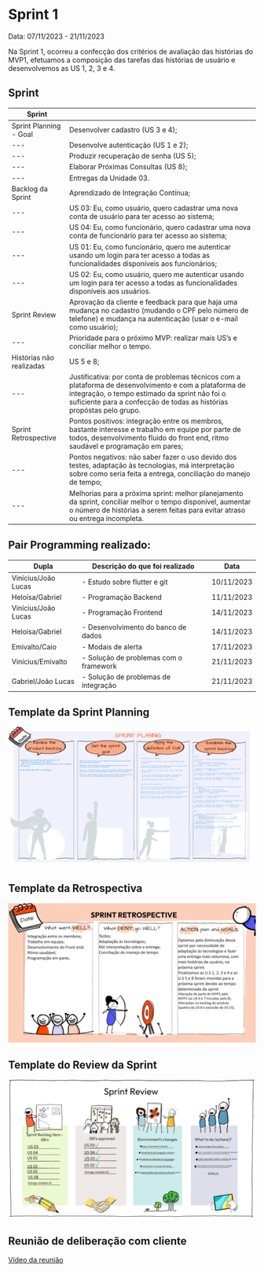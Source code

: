 # Sprint 1

Data:  07/11/2023  -  21/11/2023

Na Sprint 1, ocorreu a confecção dos critérios de avaliação das histórias do MVP1, efetuamos a composição das tarefas das histórias de usuário e desenvolvemos as US 1, 2, 3 e 4.

## Sprint

| Sprint |  |
| --- | --- |
| Sprint Planning - Goal | Desenvolver cadastro (US 3 e 4); |
| --- | Desenvolve autenticação (US 1 e 2); |
| --- | Produzir recuperação de senha (US 5);|
| --- | Elaborar Próximas Consultas (US 8); |
| --- | Entregas da Unidade 03. |
| Backlog da Sprint | Aprendizado de Integração Contínua; |
| --- | US 03: Eu, como usuário, quero cadastrar uma nova conta de usuário para ter acesso ao sistema; |
| --- | US 04: Eu, como funcionário, quero cadastrar uma nova conta de funcionário para ter acesso ao sistema; |
| --- | US 01: Eu, como funcionário, quero me autenticar usando um login para ter acesso a todas as funcionalidades disponíveis aos funcionários; |
| --- | US 02: Eu, como usuário, quero me autenticar usando um login para ter acesso a todas as funcionalidades disponíveis aos usuários. |
| Sprint Review | Aprovação da cliente e feedback para que haja uma mudança no cadastro (mudando o CPF pelo número de telefone) e mudança na autenticação (usar o e-mail como usuário); |
| --- | Prioridade para o próximo MVP: realizar mais US’s e conciliar melhor o tempo. |
| Histórias não realizadas | US 5 e 8;
| --- | Justificativa: por conta de problemas técnicos com a plataforma de desenvolvimento e com a plataforma de integração, o tempo estimado da sprint não foi o suficiente para a confecção de todas as histórias propóstas pelo grupo. |
| Sprint Retrospective | Pontos positivos: integração entre os membros, bastante interesse e trabalho em equipe por parte de todos, desenvolvimento fluido do front end, ritmo saudável e programação em pares; |
| --- |Pontos negativos: não saber fazer o uso devido dos testes, adaptação às tecnologias, má interpretação sobre como seria feita a entrega, conciliação do manejo de tempo; |
| --- |Melhorias para a próxima sprint: melhor planejamento da sprint, conciliar melhor o tempo disponível, aumentar o número de histórias a serem feitas para evitar atraso ou entrega incompleta. |

## Pair Programming realizado:

| Dupla | Descrição do que foi realizado | Data |
| --- | --- | --- |
| Vinícius/João Lucas | - Estudo sobre flutter e git | 10/11/2023 |
| Heloísa/Gabriel | - Programação Backend | 11/11/2023 |
| Vinícius/João Lucas | - Programação Frontend | 14/11/2023 |
| Heloísa/Gabriel | - Desenvolvimento do banco de dados | 14/11/2023 |
| Emivalto/Caio | - Modais de alerta | 17/11/2023 |
| Vinícius/Emivalto | - Solução de problemas com o framework | 21/11/2023 |
| Gabriel/João Lucas | - Solução de problemas de integração | 21/11/2023 |

## Template da Sprint Planning

![](imagens/Template-Sprint-Planning-1.jpeg)

## Template da Retrospectiva

![](imagens/Template-Sprint-Retrospective-1.jpeg)

## Template do Review da Sprint

![](imagens/Template-Sprint-Review-1.jpeg)

## Reunião de deliberação com cliente
[Vídeo da reunião](https://drive.google.com/file/d/19xnRxK5q0yaLe7Fc2eH_EVp4PDiDAoT3/view?usp=sharing)